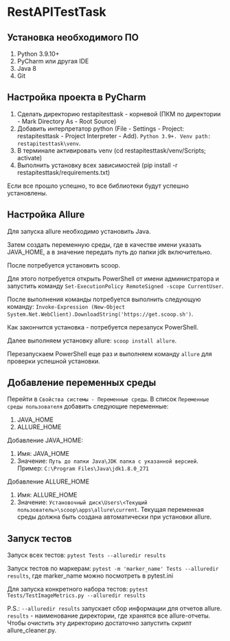 # RestAPITestTask

## Установка необходимого ПО

1) Python 3.9.10+
2) PyCharm или другая IDE
3) Java 8
4) Git

## Настройка проекта в PyCharm

1) Сделать директорию restapitesttask - корневой (ПКМ по директории - Mark Directory As - Root Source)
2) Добавить интерпретатор python (File - Settings - Project: restapitesttask - Project Interpreter - Add). `Python 3.9+. Venv path: restapitesttask\venv`.
3) В терминале активировать venv (cd restapitesttask/venv/Scripts; activate)
4) Выполнить установку всех зависимостей (pip install -r restapitesttask/requirements.txt)

Если все прошло успешно, то все библиотеки будут успешно установлены.

## Настройка Allure

Для запуска allure необходимо установить Java.

Затем создать переменную среды, где в качестве имени указать JAVA_HOME, а в 
значение передать путь до папки jdk включительно.

После потребуется установить scoop.

Для этого потребуется открыть PowerShell от имени администратора и запустить команду 
`Set-ExecutionPolicy RemoteSigned -scope CurrentUser`.

После выполнения команды потребуется выполнить следующую команду:
`Invoke-Expression (New-Object System.Net.WebClient).DownloadString('https://get.scoop.sh')`.

Как закончится установка - потребуется перезапуск PowerShell.

Далее выполняем установку allure:
`scoop install allure`.

Перезапускаем PowerShell еще раз и выполняем команду `allure` для проверки успешной 
установки.

## Добавление переменных среды

Перейти в `Свойства системы - Переменные среды`. В список `Переменные среды пользователя` добавить следующие переменные:

1) JAVA_HOME
2) ALLURE_HOME

Добавление JAVA_HOME:
1) Имя: JAVA_HOME
2) Значение: `Путь до папки Java\JDK папка с указанной версией`. Пример: `C:\Program Files\Java\jdk1.8.0_271`

Добавление ALLURE_HOME
1) Имя: ALLURE_HOME
2) Значение: `Установочный диск\Users\<Текущий пользователь>\scoop\apps\allure\current`. Текущая переменная среды должна быть создана автоматически при установки allure.

## Запуск тестов 

Запуск всех тестов: `pytest Tests --alluredir results`

Запуск тестов по маркерам: `pytest -m 'marker_name' Tests --alluredir results`, где marker_name можно посмотреть 
в pytest.ini

Для запуска конкретного набора тестов: `pytest Tests/TestImageMetrics.py --alluredir results`

P.S.: `--alluredir results` запускает сбор информации для отчетов allure. `results` - наименование директории, где хранятся 
все allure-отчеты. Чтобы очистить эту директорию достаточно запустить скрипт allure_cleaner.py.